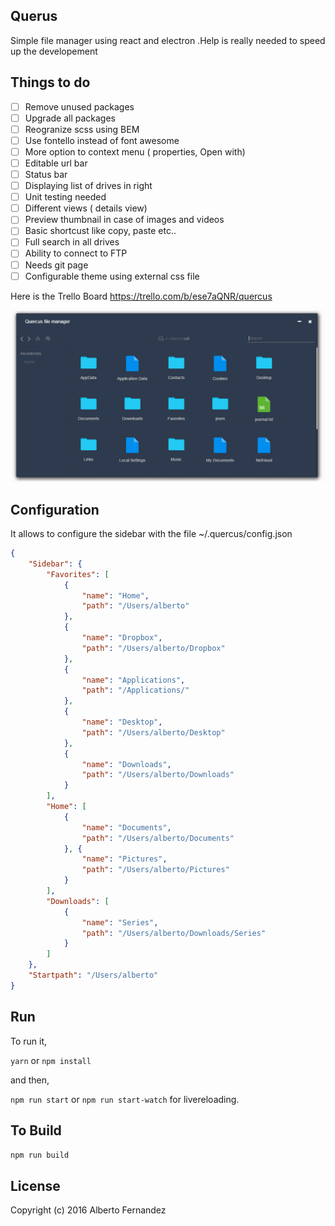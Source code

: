 ## Querus
 Simple file manager using react and electron .Help is really needed to speed up the developement

## Things to do
- [ ] Remove unused packages
- [ ] Upgrade all packages
- [ ] Reogranize scss using BEM
- [ ] Use fontello instead of font awesome
- [ ] More option to context menu ( properties, Open with)
- [ ] Editable url bar
- [ ] Status bar
- [ ] Displaying list of drives in right
- [ ] Unit testing needed
- [ ] Different views ( details view)
- [ ] Preview thumbnail in case of images and videos
- [ ] Basic shortcust like copy, paste etc..
- [ ] Full search in all drives
- [ ] Ability to connect to FTP
- [ ] Needs git page
- [ ] Configurable theme using external css file

Here is the Trello Board https://trello.com/b/ese7aQNR/quercus

![Main screen](image.PNG)


## Configuration
It allows to configure the sidebar with the file ~/.quercus/config.json

```json
{
    "Sidebar": {
        "Favorites": [
            {
                "name": "Home",
                "path": "/Users/alberto"
            },
            {
                "name": "Dropbox",
                "path": "/Users/alberto/Dropbox"
            },
            {
                "name": "Applications",
                "path": "/Applications/"
            },
            {
                "name": "Desktop",
                "path": "/Users/alberto/Desktop"
            },
            {
                "name": "Downloads",
                "path": "/Users/alberto/Downloads"
            }
        ],
        "Home": [
            {
                "name": "Documents",
                "path": "/Users/alberto/Documents"
            }, {
                "name": "Pictures",
                "path": "/Users/alberto/Pictures"
            }
        ],
        "Downloads": [
            {
                "name": "Series",
                "path": "/Users/alberto/Downloads/Series"
            }
        ]
    },
    "Startpath": "/Users/alberto"
}
```

## Run
To run it,

`yarn` or `npm install`

and then,

`npm run start` or `npm run start-watch` for livereloading.

## To Build

`npm run build`

## License

Copyright (c) 2016 Alberto Fernandez
